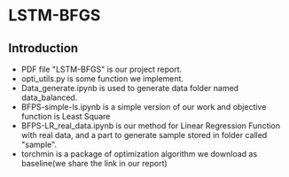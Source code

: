 # LSTM-BFGS

## Introduction

- PDF file "LSTM-BFGS" is our project report.
- opti_utils.py is some function we implement.<br>
- Data_generate.ipynb is used to generate data folder named data_balanced.<br>
- BFPS-simple-ls.ipynb is a simple version of our work and objective function is Least Square<br>
- BFPS-LR_real_data.ipynb is our method for Linear Regression Function with real data, and a part to generate sample stored in folder called "sample". 
- torchmin is a package of optimization algorithm we download as baseline(we share the link in our report)